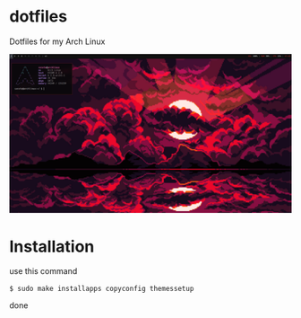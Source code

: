 # dotfiles
 Dotfiles for my Arch Linux

![](showcase.png)

# Installation

use this command

```shell
$ sudo make installapps copyconfig themessetup
```

done


